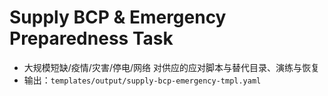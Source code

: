 # Supply BCP & Emergency Preparedness Task

- 大规模短缺/疫情/灾害/停电/网络 对供应的应对脚本与替代目录、演练与恢复
- 输出：`templates/output/supply-bcp-emergency-tmpl.yaml`

